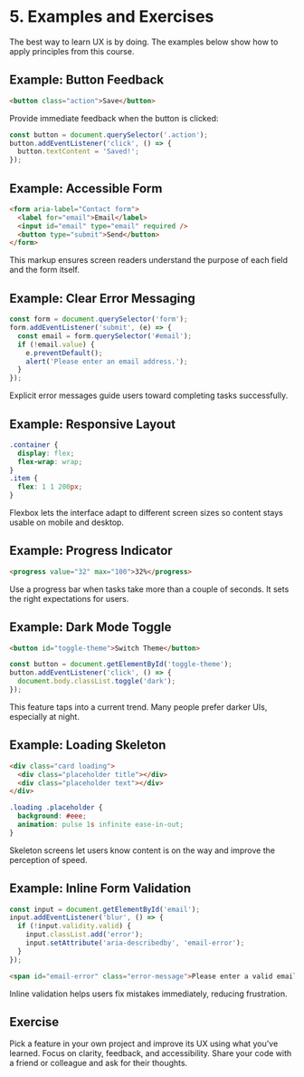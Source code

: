 # 5. Examples and Exercises

The best way to learn UX is by doing. The examples below show how to apply principles from this course.

## Example: Button Feedback

```html
<button class="action">Save</button>
```

Provide immediate feedback when the button is clicked:

```javascript
const button = document.querySelector('.action');
button.addEventListener('click', () => {
  button.textContent = 'Saved!';
});
```

## Example: Accessible Form

```html
<form aria-label="Contact form">
  <label for="email">Email</label>
  <input id="email" type="email" required />
  <button type="submit">Send</button>
</form>
```

This markup ensures screen readers understand the purpose of each field and the form itself.

## Example: Clear Error Messaging

```javascript
const form = document.querySelector('form');
form.addEventListener('submit', (e) => {
  const email = form.querySelector('#email');
  if (!email.value) {
    e.preventDefault();
    alert('Please enter an email address.');
  }
});
```

Explicit error messages guide users toward completing tasks successfully.

## Example: Responsive Layout

```css
.container {
  display: flex;
  flex-wrap: wrap;
}
.item {
  flex: 1 1 200px;
}
```

Flexbox lets the interface adapt to different screen sizes so content stays usable on mobile and desktop.

## Example: Progress Indicator

```html
<progress value="32" max="100">32%</progress>
```

Use a progress bar when tasks take more than a couple of seconds. It sets the right expectations for users.

## Example: Dark Mode Toggle

```html
<button id="toggle-theme">Switch Theme</button>
```

```javascript
const button = document.getElementById('toggle-theme');
button.addEventListener('click', () => {
  document.body.classList.toggle('dark');
});
```

This feature taps into a current trend. Many people prefer darker UIs, especially at night.

## Example: Loading Skeleton

```html
<div class="card loading">
  <div class="placeholder title"></div>
  <div class="placeholder text"></div>
</div>
```

```css
.loading .placeholder {
  background: #eee;
  animation: pulse 1s infinite ease-in-out;
}
```

Skeleton screens let users know content is on the way and improve the perception of speed.

## Example: Inline Form Validation

```javascript
const input = document.getElementById('email');
input.addEventListener('blur', () => {
  if (!input.validity.valid) {
    input.classList.add('error');
    input.setAttribute('aria-describedby', 'email-error');
  }
});
```

```html
<span id="email-error" class="error-message">Please enter a valid email address.</span>
```

Inline validation helps users fix mistakes immediately, reducing frustration.

## Exercise

Pick a feature in your own project and improve its UX using what you've learned. Focus on clarity, feedback, and accessibility. Share your code with a friend or colleague and ask for their thoughts.
